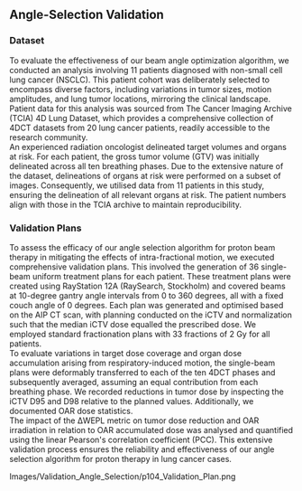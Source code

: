## Angle-Selection Validation

### Dataset 
To evaluate the effectiveness of our beam angle optimization algorithm, we conducted an analysis involving 11 patients diagnosed with non-small cell lung cancer (NSCLC). This patient cohort was deliberately selected to encompass diverse factors, including variations in tumor sizes, motion amplitudes, and lung tumor locations, mirroring the clinical landscape. Patient data for this analysis was sourced from The Cancer Imaging Archive (TCIA) 4D Lung Dataset, which provides a comprehensive collection of 4DCT datasets from 20 lung cancer patients, readily accessible to the research community.
<br> An experienced radiation oncologist delineated target volumes and organs at risk. For each patient, the gross tumor volume (GTV) was initially delineated across all ten breathing phases. Due to the extensive nature of the dataset, delineations of organs at risk were performed on a subset of images. Consequently, we utilised data from 11 patients in this study, ensuring the delineation of all relevant organs at risk. The patient numbers align with those in the TCIA archive to maintain reproducibility.

### Validation Plans
To assess the efficacy of our angle selection algorithm for proton beam therapy in mitigating the effects of intra-fractional motion, we executed comprehensive validation plans. This involved the generation of 36 single-beam uniform treatment plans for each patient. These treatment plans were created using RayStation 12A (RaySearch, Stockholm) and covered beams at 10-degree gantry angle intervals from 0 to 360 degrees, all with a fixed couch angle of 0 degrees. Each plan was generated and optimised based on the AIP CT scan, with planning conducted on the iCTV and normalization such that the median iCTV dose equalled the prescribed dose. We employed standard fractionation plans with 33 fractions of 2 Gy for all patients.
<br> To evaluate variations in target dose coverage and organ dose accumulation arising from respiratory-induced motion, the single-beam plans were deformably transferred to each of the ten 4DCT phases and subsequently averaged, assuming an equal contribution from each breathing phase. We recorded reductions in tumor dose by inspecting the iCTV D95 and D98 relative to the planned values. Additionally, we documented OAR dose statistics.
<br> The impact of the ΔWEPL metric on tumor dose reduction and OAR irradiation in relation to OAR accumulated dose was analysed and quantified using the linear Pearson's correlation coefficient (PCC). This extensive validation process ensures the reliability and effectiveness of our angle selection algorithm for proton therapy in lung cancer cases.


Images/Validation_Angle_Selection/p104_Validation_Plan.png
